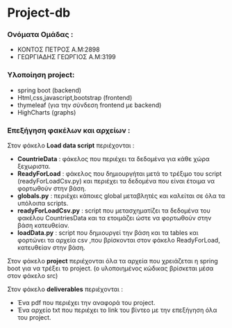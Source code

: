 # Project-db
### Ονόματα Ομάδας :
* ΚΟΝΤΟΣ ΠΕΤΡΟΣ        Α.Μ:2898
* ΓΕΩΡΓΙΑΔΗΣ ΓΕΩΡΓΙΟΣ  Α.Μ:3199

### Υλοποίηση project: 
* spring boot (backend) 
* Html,css,javascript,bootstrap (frontend)
* thymeleaf (για την σύνδεση frontend με backend)
* HighCharts (graphs)


### Επεξήγηση φακέλων και αρχείων :
Στον φάκελο **Load data script** περιέχονται :
* **CountrieData** : φάκελος που περιέχει τα δεδομένα για κάθε χώρα ξεχωριστα.
* **ReadyForLoad** : φάκελος που δημιουργήται μετά το τρέξιμο του script (readyForLoadCsv.py) και περιέχει τα δεδομένα που είναι έτοιμα να φορτωθούν στην βάση.
* **globals.py** : περιέχει κάποιες global μεταβλητές και καλείται σε όλα τα υπόλοιπα scripts.
* **readyForLoadCsv.py** : script που μετασχηματίζει τα δεδομένα του φακέλου CountriesData και τα ετοιμάζει ώστε να φορτωθούν στην βάση κατευθείαν.
* **loadData.py** : script που δημιουργεί την βάση και τα tables και φορτώνει τα αρχεία csv ,που βρίσκονται στον φάκελο ReadyForLoad, κατευθείαν στην βάση.

Στον φάκελο **project** περιέχονται όλα τα αρχεία που χρειάζεται η spring boot για να τρέξει το project. (ο υλοποιημένος κώδικας βρίσκεται μέσα στον φάκελο src)

Στον φάκελο **deliverables** περιέχονται :
* Ένα pdf που περιέχει την αναφορά του project.
* Ένα αρχείο txt που περιέχει το link του βίντεο με την επεξήγηση όλα του project.
